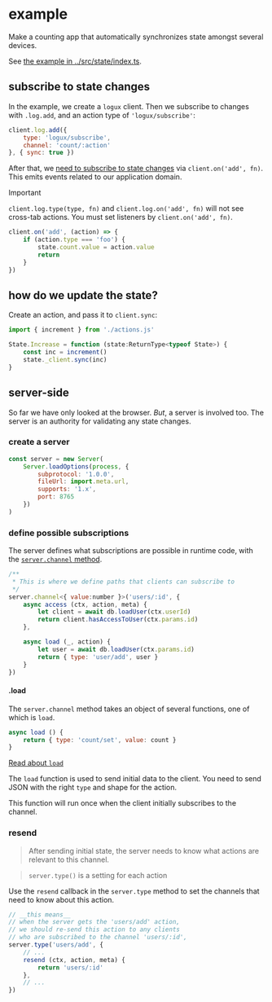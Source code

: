 # example

Make a counting app that automatically synchronizes state amongst
several devices.

See [the example in ../src/state/index.ts](../src/state/index.ts).

## subscribe to state changes
In the example, we create a `logux` client. Then we subscribe to changes with
`.log.add`, and an action type of `'logux/subscribe'`:

```js
client.log.add({
    type: 'logux/subscribe',
    channel: 'count/:action'
}, { sync: true })
```

After that, we [need to subscribe to state changes](https://logux.org/guide/concepts/action/#sending-actions-to-another-browser-tab)
via `client.on('add', fn)`. This emits events related to our application domain.

> [!IMPORTANT]
> `client.log.type(type, fn)` and `client.log.on('add', fn)` will not see
> cross-tab actions. You must set listeners by `client.on('add', fn)`.

```js
client.on('add', (action) => {
    if (action.type === 'foo') {
        state.count.value = action.value
        return
    }
})
```

## how do we update the state?

Create an action, and pass it to `client.sync`:

```js
import { increment } from './actions.js'

State.Increase = function (state:ReturnType<typeof State>) {
    const inc = increment()
    state._client.sync(inc)
}
```

## server-side
So far we have only looked at the browser. *But*, a server is involved too. The
server is an authority for validating any state changes.

### create a server

```js
const server = new Server(
    Server.loadOptions(process, {
        subprotocol: '1.0.0',
        fileUrl: import.meta.url,
        supports: '1.x',
        port: 8765
    })
)
```

### define possible subscriptions
The server defines what subscriptions are possible in runtime code, with the
[`server.channel` method](https://logux.org/guide/concepts/subscription/).

```js
/**
 * This is where we define paths that clients can subscribe to
 */
server.channel<{ value:number }>('users/:id', {
    async access (ctx, action, meta) {
        let client = await db.loadUser(ctx.userId)
        return client.hasAccessToUser(ctx.params.id)
    },

    async load (_, action) {
        let user = await db.loadUser(ctx.params.id)
        return { type: 'user/add', user }
    }
})
```

#### .load

The `server.channel` method takes an object of several functions, one of which
is `load`.

```js
async load () {
    return { type: 'count/set', value: count }
}
```

[Read about `load`](https://logux.org/guide/architecture/practice/#subscriptions)

The `load` function is used to send initial data to the client. You need to
send JSON with the right `type` and shape for the action.

This function will run once when the client initially subscribes to the channel.

### resend

> After sending initial state, the server needs to know what actions are
> relevant to this channel.

> `server.type()` is a setting for each action

Use the `resend` callback in the `server.type` method to set the channels that
need to know about this action.

```js
// __this means__
// when the server gets the 'users/add' action,
// we should re-send this action to any clients
// who are subscribed to the channel 'users/:id',
server.type('users/add', {
    // ...
    resend (ctx, action, meta) {
        return 'users/:id'
    },
    // ...
})
```
